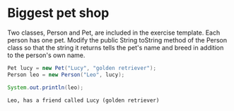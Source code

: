 
# Biggest pet shop

Two classes, Person and Pet, are included in the exercise template. Each person has one pet. Modify the public String toString method of the Person class so that the string it returns tells the pet's name and breed in addition to the person's own name.

```java
Pet lucy = new Pet("Lucy", "golden retriever");
Person leo = new Person("Leo", lucy);

System.out.println(leo);
```

```markdown
Leo, has a friend called Lucy (golden retriever)
```
